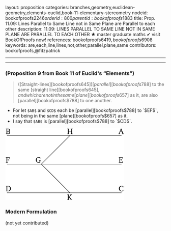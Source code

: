 layout: proposition
categories: branches,geometry,euclidean-geometry,elements-euclid,book-11-elementary-stereometry
nodeid: bookofproofs$2246
orderid: 800
parentid: bookofproofs$1883
title: Prop. 11.09: Lines Parallel to Same Line not in Same Plane are Parallel to each other
description: 11.09: LINES PARALLEL TO SAME LINE NOT IN SAME PLANE ARE PARALLEL TO EACH OTHER &#9733; master graduate maths &#10004; visit BookOfProofs now!
references: bookofproofs$6419,bookofproofs$6908
keywords: are,each,line,lines,not,other,parallel,plane,same
contributors: bookofproofs,@fitzpatrick

---


---

### (Proposition 9 from Book 11 of Euclid's “Elements”)

> ([Straight-lines][bookofproofs$645]) [parallel][bookofproofs$788] to the same [straight line][bookofproofs$645], and which are not in the same [plane][bookofproofs$657] as it, are also [parallel][bookofproofs$788] to one another.
* For let `$AB$` and `$CD$` each be [parallel][bookofproofs$788] to `$EF$`, not being in the same [plane][bookofproofs$657] as it.
* I say that `$AB$` is [parallel][bookofproofs$788] to `$CD$`.

![fig09e](https://github.com/bookofproofs/bookofproofs.github.io/blob/main/_sources/_assets/images/euclid/Book11/fig09e.png?raw=true)


### Modern Formulation

(not yet contributed)

